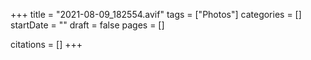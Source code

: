 +++
title = "2021-08-09_182554.avif"
tags = ["Photos"]
categories = []
startDate = ""
draft = false
pages = []

citations = []
+++
